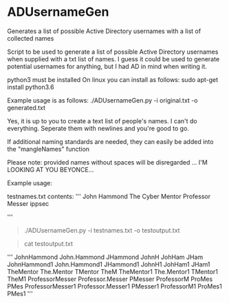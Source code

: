 # ADUsernameGen
Generates a list of possible Active Directory usernames with a list of collected names

Script to be used to generate a list of possible Active Directory usernames when supplied with a txt list of names.
I guess it could be used to generate potential usernames for anything, but I had AD in mind when writing it.

python3 must be installed
On linux you can install as follows:
sudo apt-get install python3.6

Example usage is as follows:
./ADUsernameGen.py -i original.txt -o generated.txt

Yes, it is up to you to create a text list of people's names. I can't do everything. Seperate them with newlines and you're good to go.

If additional naming standards are needed, they can easily be added into the "mangleNames" function

Please note: provided names without spaces will be disregarded
... I'M LOOKING AT YOU BEYONCE...

Example usage:

testnames.txt contents:
'''
John Hammond
The Cyber Mentor
Professor  Messer
ippsec

'''

>./ADUsernameGen.py -i testnames.txt -o testoutput.txt

>cat testoutput.txt

''' 
JohnHammond
John.Hammond
JHammond
JohnH
JohHam
JHam
JohnHammond1
John.Hammond1
JHammond1
JohnH1
JohHam1
JHam1
TheMentor
The.Mentor
TMentor
TheM
TheMentor1
The.Mentor1
TMentor1
TheM1
ProfessorMesser
Professor.Messer
PMesser
ProfessorM
ProMes
PMes
ProfessorMesser1
Professor.Messer1
PMesser1
ProfessorM1
ProMes1
PMes1
'''
